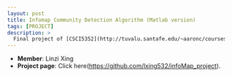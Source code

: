 ```yaml
---
layout: post
title: Infomap Community Detection Algorithm (Matlab version)
tags: [PROJECT]
description: >
  Final project of [CSCI5352](http://tuvalu.santafe.edu/~aaronc/courses/5352/).
---
```

- **Member**: Linzi Xing
- **Project page**: Click here(https://github.com/lxing532/infoMap_project).


